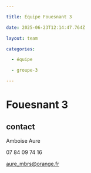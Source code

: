 ```yaml
---

title: Équipe Fouesnant 3

date: 2025-06-23T12:14:47.764Z

layout: team

categories:

  - équipe

  - groupe-3

---
```


# Fouesnant 3



## contact 

 Amboise Aure

07 84 09 74 16

aure_mbrs@orange.fr

